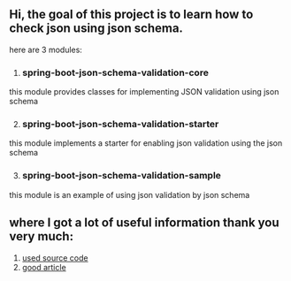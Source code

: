 Hi, the goal of this project is to learn how to check json using json schema.
---------------------
here are 3 modules:

1. ### spring-boot-json-schema-validation-core
this module provides classes for implementing JSON validation using json schema

2. ### spring-boot-json-schema-validation-starter
this module implements a starter for enabling json validation using the json schema

3. ### spring-boot-json-schema-validation-sample
this module is an example of using json validation by json schema

where I got a lot of useful information thank you very much:
-----------
1. [used source code](https://github.com/luismoramedina/spring-jsonschema-validation)
2. [good article](https://vk.com/@15787353-spring-json-schema)

